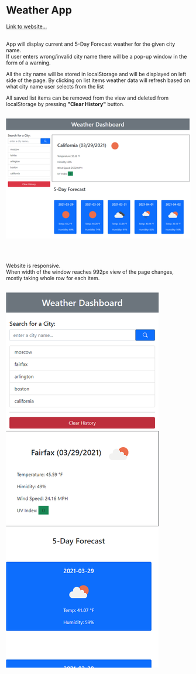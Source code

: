 # Weather App

[Link to website...](https://kzhaanbaev.github.io/weather/)
<br><br>

App will display current and 5-Day Forecast weather for the given city name.<br>
If user enters wrong/invalid city name there will be a pop-up window in the form of a warning.<br>

All the city name will be stored in localStorage and will be displayed on left side of the page. By clicking on list items weather data will refresh based on what city name user selects from the list<br>

All saved list items can be removed from the view and deleted from localStorage by pressing __"Clear History"__ button.
<br><br>

![main image of weather app](assets/images/main.png)

<br><br>

Website is responsive.<br>
When width of the window reaches 992px view of the page changes, mostly taking whole row for each item.
<br><br>

![small view of weather app](assets/images/small.png)